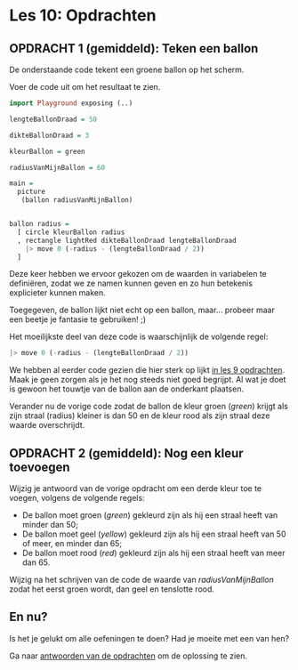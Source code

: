 # Les 10: Opdrachten

## OPDRACHT 1 (gemiddeld): Teken een ballon

De onderstaande code tekent een groene ballon op het scherm.

Voer de code uit om het resultaat te zien.

```haskell
import Playground exposing (..)

lengteBallonDraad = 50

dikteBallonDraad = 3

kleurBallon = green

radiusVanMijnBallon = 60

main =
  picture
   (ballon radiusVanMijnBallon)


ballon radius =
  [ circle kleurBallon radius
  , rectangle lightRed dikteBallonDraad lengteBallonDraad
    |> move 0 (-radius - (lengteBallonDraad / 2))
  ]
```

Deze keer hebben we ervoor gekozen om de waarden in variabelen te definiëren, zodat we ze namen kunnen geven en zo hun betekenis explicieter kunnen maken.

Toegegeven, de ballon lijkt niet echt op een ballon, maar... probeer maar een beetje je fantasie te gebruiken! ;)

Het moeilijkste deel van deze code is waarschijnlijk de volgende regel:
```haskell
|> move 0 (-radius - (lengteBallonDraad / 2))
```

We hebben al eerder code gezien die hier sterk op lijkt [in les 9 opdrachten](./les_9_opdrachten.md).
Maak je geen zorgen als je het nog steeds niet goed begrijpt. Al wat je doet is gewoon het touwtje van de ballon aan de onderkant plaatsen.

Verander nu de vorige code zodat de ballon de
kleur groen (*green*) krijgt als zijn straal (radius) kleiner is dan 50 en de kleur
rood als zijn straal deze waarde overschrijdt.

## OPDRACHT 2 (gemiddeld): Nog een kleur toevoegen

Wijzig je antwoord van de vorige opdracht om een derde kleur toe te voegen, volgens de volgende regels:

- De ballon moet groen (*green*) gekleurd zijn als hij een straal heeft van minder dan 50;  
- De ballon moet geel (*yellow*) gekleurd zijn als hij een straal heeft van 50 of meer, en minder dan 65;  
- De ballon moet rood (*red*) gekleurd zijn als hij een straal heeft van meer dan 65.  

Wijzig na het schrijven van de code de waarde van *radiusVanMijnBallon* zodat het eerst groen wordt, dan geel en tenslotte rood.

## En nu?

Is het je gelukt om alle oefeningen te doen? Had je moeite met een van hen?

Ga naar [antwoorden van de opdrachten](les_10_antwoorden.html) om de oplossing te zien.

